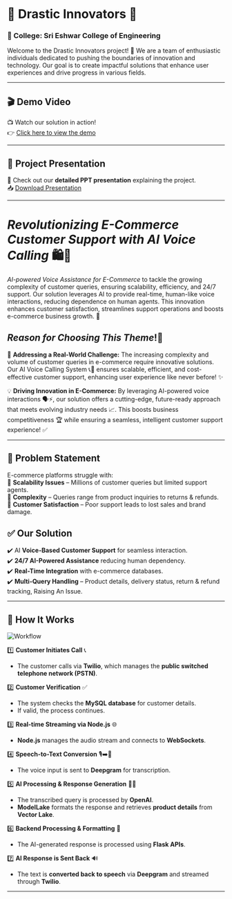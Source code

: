 # 🌟 Drastic Innovators 🌟

### 🏫 College: Sri Eshwar College of Engineering

Welcome to the Drastic Innovators project! 🚀 We are a team of enthusiastic individuals dedicated to pushing the boundaries of innovation and technology. Our goal is to create impactful solutions that enhance user experiences and drive progress in various fields. 

---

## 🎬 Demo Video
📺 Watch our solution in action!  
👉 [Click here to view the demo](https://drive.google.com/file/d/1yWoCBKMfJzC1o5rdpHyiC9W9D2ldWNYU/view?usp=sharing)

---

## 📄 Project Presentation
📢 Check out our **detailed PPT presentation** explaining the project.  
📥 [Download Presentation](https://drive.google.com/file/d/1zDygnpZTdAVJeuFqYkor8j8hgI__Lpna/view?usp=sharing)

---

# *Revolutionizing E-Commerce Customer Support with AI Voice Calling* 🛍️📱

*AI-powered Voice Assistance for E-Commerce* to tackle the growing complexity of customer queries, ensuring scalability, efficiency, and 24/7 support. Our solution leverages AI to provide real-time, human-like voice interactions, reducing dependence on human agents. This innovation enhances customer satisfaction, streamlines support operations and boosts e-commerce business growth. 🚀

## *Reason for Choosing This Theme*!🤔

🚀 **Addressing a Real-World Challenge:** The increasing complexity and volume of customer queries in e-commerce require innovative solutions. Our AI Voice Calling System 📞🤖 ensures scalable, efficient, and cost-effective customer support, enhancing user experience like never before! ✨

💡 **Driving Innovation in E-Commerce:** By leveraging AI-powered voice interactions 🗣️⚡, our solution offers a cutting-edge, future-ready approach that meets evolving industry needs 📈. This boosts business competitiveness 🏆 while ensuring a seamless, intelligent customer support experience! ✅

---

## 📌 Problem Statement
E-commerce platforms struggle with:  
🔴 **Scalability Issues** – Millions of customer queries but limited support agents.  
🔴 **Complexity** – Queries range from product inquiries to returns & refunds.  
🔴 **Customer Satisfaction** – Poor support leads to lost sales and brand damage.  

## ✅ Our Solution
✔️ AI **Voice-Based Customer Support** for seamless interaction.  
✔️ **24/7 AI-Powered Assistance** reducing human dependency.  
✔️ **Real-Time Integration** with e-commerce databases.  
✔️ **Multi-Query Handling** – Product details, delivery status, return & refund tracking, Raising An Issue.  

---

## 🔄 How It Works  

![Workflow](https://github.com/your-repo-name/blob/main/Presentation_Img_flow_chart.png)

1️⃣ **Customer Initiates Call** 📞  
   - The customer calls via **Twilio**, which manages the **public switched telephone network (PSTN)**.  

2️⃣ **Customer Verification** ✅  
   - The system checks the **MySQL database** for customer details.  
   - If valid, the process continues.  

3️⃣ **Real-time Streaming via Node.js** 🌐  
   - **Node.js** manages the audio stream and connects to **WebSockets**.  

4️⃣ **Speech-to-Text Conversion** 🎙️➡️📝  
   - The voice input is sent to **Deepgram** for transcription.  

5️⃣ **AI Processing & Response Generation** 🤖💡  
   - The transcribed query is processed by **OpenAI**.  
   - **ModelLake** formats the response and retrieves **product details** from **Vector Lake**.  

6️⃣ **Backend Processing & Formatting** 🔄  
   - The AI-generated response is processed using **Flask APIs**.  

7️⃣ **AI Response is Sent Back** 🔊  
   - The text is **converted back to speech** via **Deepgram** and streamed through **Twilio**.  

---


